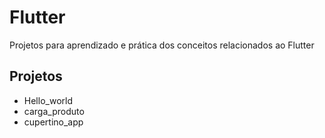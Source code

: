 # Flutter

Projetos para aprendizado e prática dos conceitos relacionados ao Flutter 

## Projetos
* Hello_world
* carga_produto
* cupertino_app
